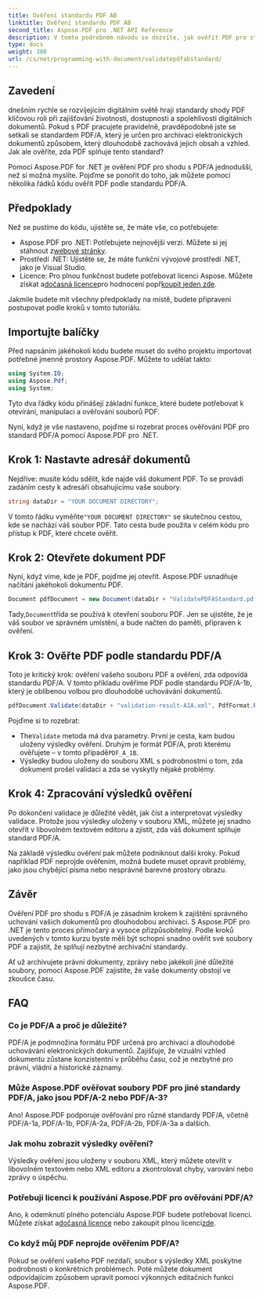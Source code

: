 ```yaml
---
title: Ověření standardu PDF AB
linktitle: Ověření standardu PDF AB
second_title: Aspose.PDF pro .NET API Reference
description: V tomto podrobném návodu se dozvíte, jak ověřit PDF pro standard PDF/A-1b pomocí Aspose.PDF pro .NET. Zajistěte soulad pro dlouhodobou archivaci.
type: docs
weight: 380
url: /cs/net/programming-with-document/validatepdfabstandard/
---
```

## Zavedení

dnešním rychle se rozvíjejícím digitálním světě hrají standardy shody PDF klíčovou roli při zajišťování životnosti, dostupnosti a spolehlivosti digitálních dokumentů. Pokud s PDF pracujete pravidelně, pravděpodobně jste se setkali se standardem PDF/A, který je určen pro archivaci elektronických dokumentů způsobem, který dlouhodobě zachovává jejich obsah a vzhled. Jak ale ověříte, zda PDF splňuje tento standard?

Pomocí Aspose.PDF for .NET je ověření PDF pro shodu s PDF/A jednodušší, než si možná myslíte. Pojďme se ponořit do toho, jak můžete pomocí několika řádků kódu ověřit PDF podle standardu PDF/A. 


## Předpoklady

Než se pustíme do kódu, ujistěte se, že máte vše, co potřebujete:

-  Aspose.PDF pro .NET: Potřebujete nejnovější verzi. Můžete si jej stáhnout z[webové stránky](https://releases.aspose.com/pdf/net/).
- Prostředí .NET: Ujistěte se, že máte funkční vývojové prostředí .NET, jako je Visual Studio.
-  Licence: Pro plnou funkčnost budete potřebovat licenci Aspose. Můžete získat a[dočasná licence](https://purchase.aspose.com/temporary-license/)pro hodnocení popř[koupit jeden zde](https://purchase.aspose.com/buy).

Jakmile budete mít všechny předpoklady na místě, budete připraveni postupovat podle kroků v tomto tutoriálu.

## Importujte balíčky

Před napsáním jakéhokoli kódu budete muset do svého projektu importovat potřebné jmenné prostory Aspose.PDF. Můžete to udělat takto:

```csharp
using System.IO;
using Aspose.Pdf;
using System;
```

Tyto dva řádky kódu přinášejí základní funkce, které budete potřebovat k otevírání, manipulaci a ověřování souborů PDF.

Nyní, když je vše nastaveno, pojďme si rozebrat proces ověřování PDF pro standard PDF/A pomocí Aspose.PDF pro .NET.

## Krok 1: Nastavte adresář dokumentů

Nejdříve: musíte kódu sdělit, kde najde váš dokument PDF. To se provádí zadáním cesty k adresáři obsahujícímu vaše soubory.

```csharp
string dataDir = "YOUR DOCUMENT DIRECTORY";
```

 V tomto řádku vyměňte`"YOUR DOCUMENT DIRECTORY"` se skutečnou cestou, kde se nachází váš soubor PDF. Tato cesta bude použita v celém kódu pro přístup k PDF, které chcete ověřit.

## Krok 2: Otevřete dokument PDF

Nyní, když víme, kde je PDF, pojďme jej otevřít. Aspose.PDF usnadňuje načítání jakéhokoli dokumentu PDF.

```csharp
Document pdfDocument = new Document(dataDir + "ValidatePDFAStandard.pdf");
```

 Tady,`Document`třída se používá k otevření souboru PDF. Jen se ujistěte, že je váš soubor ve správném umístění, a bude načten do paměti, připraven k ověření.

## Krok 3: Ověřte PDF podle standardu PDF/A

Toto je kritický krok: ověření vašeho souboru PDF a ověření, zda odpovídá standardu PDF/A. V tomto příkladu ověříme PDF podle standardu PDF/A-1b, který je oblíbenou volbou pro dlouhodobé uchovávání dokumentů.

```csharp
pdfDocument.Validate(dataDir + "validation-result-A1A.xml", PdfFormat.PDF_A_1B);
```

Pojďme si to rozebrat:
-  The`Validate` metoda má dva parametry. První je cesta, kam budou uloženy výsledky ověření. Druhým je formát PDF/A, proti kterému ověřujete – v tomto případě`PDF_A_1B`.
- Výsledky budou uloženy do souboru XML s podrobnostmi o tom, zda dokument prošel validací a zda se vyskytly nějaké problémy.

## Krok 4: Zpracování výsledků ověření

Po dokončení validace je důležité vědět, jak číst a interpretovat výsledky validace. Protože jsou výsledky uloženy v souboru XML, můžete jej snadno otevřít v libovolném textovém editoru a zjistit, zda váš dokument splňuje standard PDF/A.

Na základě výsledku ověření pak můžete podniknout další kroky. Pokud například PDF neprojde ověřením, možná budete muset opravit problémy, jako jsou chybějící písma nebo nesprávné barevné prostory obrazu.

## Závěr

Ověření PDF pro shodu s PDF/A je zásadním krokem k zajištění správného uchování vašich dokumentů pro dlouhodobou archivaci. S Aspose.PDF pro .NET je tento proces přímočarý a vysoce přizpůsobitelný. Podle kroků uvedených v tomto kurzu byste měli být schopni snadno ověřit své soubory PDF a zajistit, že splňují nezbytné archivační standardy.

Ať už archivujete právní dokumenty, zprávy nebo jakékoli jiné důležité soubory, pomocí Aspose.PDF zajistíte, že vaše dokumenty obstojí ve zkoušce času.

## FAQ

### Co je PDF/A a proč je důležité?
PDF/A je podmnožina formátu PDF určená pro archivaci a dlouhodobé uchovávání elektronických dokumentů. Zajišťuje, že vizuální vzhled dokumentu zůstane konzistentní v průběhu času, což je nezbytné pro právní, vládní a historické záznamy.

### Může Aspose.PDF ověřovat soubory PDF pro jiné standardy PDF/A, jako jsou PDF/A-2 nebo PDF/A-3?
Ano! Aspose.PDF podporuje ověřování pro různé standardy PDF/A, včetně PDF/A-1a, PDF/A-1b, PDF/A-2a, PDF/A-2b, PDF/A-3a a dalších.

### Jak mohu zobrazit výsledky ověření?
Výsledky ověření jsou uloženy v souboru XML, který můžete otevřít v libovolném textovém nebo XML editoru a zkontrolovat chyby, varování nebo zprávy o úspěchu.

### Potřebuji licenci k používání Aspose.PDF pro ověřování PDF/A?
 Ano, k odemknutí plného potenciálu Aspose.PDF budete potřebovat licenci. Můžete získat a[dočasná licence](https://purchase.aspose.com/temporary-license/) nebo zakoupit plnou licenci[zde](https://purchase.aspose.com/buy).

### Co když můj PDF neprojde ověřením PDF/A?
Pokud se ověření vašeho PDF nezdaří, soubor s výsledky XML poskytne podrobnosti o konkrétních problémech. Poté můžete dokument odpovídajícím způsobem upravit pomocí výkonných editačních funkcí Aspose.PDF.